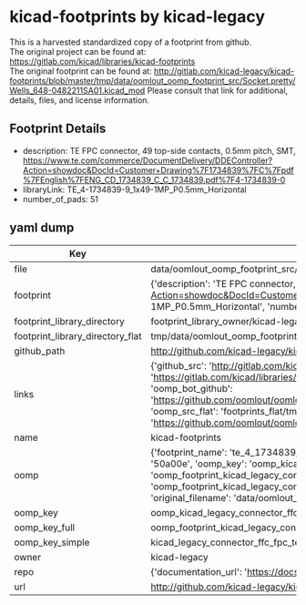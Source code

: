 # kicad-footprints by kicad-legacy  
This is a harvested standardized copy of a footprint from github.  
The original project can be found at:  
https://gitlab.com/kicad/libraries/kicad-footprints  
The original footprint can be found at:
http://gitlab.com/kicad-legacy/kicad-footprints/blob/master/tmp/data/oomlout_oomp_footprint_src/Socket.pretty/Wells_648-0482211SA01.kicad_mod
Please consult that link for additional, details, files, and license information.  
## Footprint Details
* description: TE FPC connector, 49 top-side contacts, 0.5mm pitch, SMT, https://www.te.com/commerce/DocumentDelivery/DDEController?Action=showdoc&DocId=Customer+Drawing%7F1734839%7FC%7Fpdf%7FEnglish%7FENG_CD_1734839_C_C_1734839.pdf%7F4-1734839-0  
* libraryLink: TE_4-1734839-9_1x49-1MP_P0.5mm_Horizontal  
* number_of_pads: 51  
## yaml dump  
| Key | Value |  
| --- | --- |  
| file | data/oomlout_oomp_footprint_src/kicad-footprints/Connector_FFC-FPC.pretty/TE_4-1734839-9_1x49-1MP_P0.5mm_Horizontal.kicad_mod |  
| footprint | {'description': 'TE FPC connector, 49 top-side contacts, 0.5mm pitch, SMT, https://www.te.com/commerce/DocumentDelivery/DDEController?Action=showdoc&DocId=Customer+Drawing%7F1734839%7FC%7Fpdf%7FEnglish%7FENG_CD_1734839_C_C_1734839.pdf%7F4-1734839-0', 'libraryLink': 'TE_4-1734839-9_1x49-1MP_P0.5mm_Horizontal', 'number_of_pads': 51} |  
| footprint_library_directory | footprint_library_owner/kicad-legacy_kicad-footprints |  
| footprint_library_directory_flat | tmp/data/oomlout_oomp_footprint_src/footprints_flat/kicad_legacy_connector_ffc_fpc_te_4_1734839_9_1x49_1mp_p0_5mm_horizontal/working |  
| github_path | http://github.com/kicad-legacy/kicad-footprints/blob/master/tmp/data/oomlout_oomp_footprint_src/Connector_FFC-FPC.pretty/TE_4-1734839-9_1x49-1MP_P0.5mm_Horizontal.kicad_mod |  
| links | {'github_src': 'http://gitlab.com/kicad-legacy/kicad-footprints/blob/master/tmp/data/oomlout_oomp_footprint_src/Socket.pretty/Wells_648-0482211SA01.kicad_mod', 'github_src_repo': 'https://gitlab.com/kicad/libraries/kicad-footprints', 'oomp_bot': 'tmp/data/oomlout_oomp_footprint_src/footprints/kicad_legacy_connector_ffc_fpc_te_4_1734839_9_1x49_1mp_p0_5mm_horizontal/working', 'oomp_bot_github': 'https://github.com/oomlout/oomlout_oomp_footprint_bot/tree/main/tmp/data/oomlout_oomp_footprint_src/footprints/kicad_legacy_connector_ffc_fpc_te_4_1734839_9_1x49_1mp_p0_5mm_horizontal/working', 'oomp_src_flat': 'footprints_flat/tmp/data/oomlout_oomp_footprint_src/footprints_flat/kicad_legacy_connector_ffc_fpc_te_4_1734839_9_1x49_1mp_p0_5mm_horizontal/working', 'oomp_src_flat_github': 'https://github.com/oomlout/oomlout_oomp_footprint_src/tree/main/tmp/data/oomlout_oomp_footprint_src/footprints_flat/kicad_legacy_connector_ffc_fpc_te_4_1734839_9_1x49_1mp_p0_5mm_horizontal/working'} |  
| name | kicad-footprints |  
| oomp | {'footprint_name': 'te_4_1734839_9_1x49_1mp_p0_5mm_horizontal', 'library_name': 'connector_ffc_fpc', 'md5': '50a00e501718178a41c606519006e28a', 'md5_10': '50a00e5017', 'md5_5': '50a00', 'md5_6': '50a00e', 'oomp_key': 'oomp_kicad_legacy_connector_ffc_fpc_te_4_1734839_9_1x49_1mp_p0_5mm_horizontal', 'oomp_key_extra': 'oomp_footprint_kicad_legacy_connector_ffc_fpc_te_4_1734839_9_1x49_1mp_p0_5mm_horizontal', 'oomp_key_full': 'oomp_footprint_kicad_legacy_connector_ffc_fpc_te_4_1734839_9_1x49_1mp_p0_5mm_horizontal_50a00e', 'oomp_key_simple': 'kicad_legacy_connector_ffc_fpc_te_4_1734839_9_1x49_1mp_p0_5mm_horizontal', 'original_filename': 'data/oomlout_oomp_footprint_src/kicad-footprints/Connector_FFC-FPC.pretty/TE_4-1734839-9_1x49-1MP_P0.5mm_Horizontal.kicad_mod', 'owner_name': 'kicad_legacy'} |  
| oomp_key | oomp_kicad_legacy_connector_ffc_fpc_te_4_1734839_9_1x49_1mp_p0_5mm_horizontal |  
| oomp_key_full | oomp_footprint_kicad_legacy_connector_ffc_fpc_te_4_1734839_9_1x49_1mp_p0_5mm_horizontal |  
| oomp_key_simple | kicad_legacy_connector_ffc_fpc_te_4_1734839_9_1x49_1mp_p0_5mm_horizontal |  
| owner | kicad-legacy |  
| repo | {'documentation_url': 'https://docs.github.com/rest/repos/repos#get-a-repository', 'message': 'Not Found'} |  
| url | http://github.com/kicad-legacy/kicad-footprints |  

